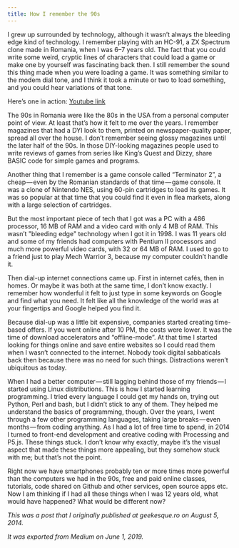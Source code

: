 ```yaml
---
title: How I remember the 90s
---
```

I grew up surrounded by technology, although it wasn’t always the bleeding edge kind of technology. I remember playing with an HC-91, a ZX Spectrum clone made in Romania, when I was 6–7 years old. The fact that you could write some weird, cryptic lines of characters that could load a game or make one by yourself was fascinating back then. I still remember the sound this thing made when you were loading a game. It was something similar to the modem dial tone, and I think it took a minute or two to load something, and you could hear variations of that tone.

Here’s one in action: [Youtube link](https://www.youtube.com/watch?v=glXcpXHtYTk)

The 90s in Romania were like the 80s in the USA from a personal computer point of view. At least that’s how it felt to me over the years. I remember magazines that had a DYI look to them, printed on newspaper-quality paper, spread all over the house. I don’t remember seeing glossy magazines until the later half of the 90s. In those DIY-looking magazines people used to write reviews of games from series like King’s Quest and Dizzy, share BASIC code for simple games and programs.

Another thing that I remember is a game console called “Terminator 2”, a cheap — even by the Romanian standards of that time — game console. It was a clone of Nintendo NES, using 60-pin cartridges to load its games. It was so popular at that time that you could find it even in flea markets, along with a large selection of cartridges.

But the most important piece of tech that I got was a PC with a 486 processor, 16 MB of RAM and a video card with only 4 MB of RAM. This wasn’t "bleeding edge" technology when I got it in 1998. I was 11 years old and some of my friends had computers with Pentium II processors and much more powerful video cards, with 32 or 64 MB of RAM. I used to go to a friend just to play Mech Warrior 3, because my computer couldn’t handle it.

Then dial-up internet connections came up. First in internet cafés, then in homes. Or maybe it was both at the same time, I don’t know exactly. I remember how wonderful it felt to just type in some keywords on Google and find what you need. It felt like all the knowledge of the world was at your fingertips and Google helped you find it.

Because dial-up was a little bit expensive, companies started creating time-based offers. If you went online after 10 PM, the costs were lower. It was the time of download accelerators and “offline-mode”. At that time I started looking for things online and save entire websites so I could read them when I wasn’t connected to the internet. Nobody took digital sabbaticals back then because there was no need for such things. Distractions weren’t ubiquitous as today.

When I had a better computer — still lagging behind those of my friends — I started using Linux distributions. This is how I started learning programming. I tried every language I could get my hands on, trying out Python, Perl and bash, but I didn’t stick to any of them. They helped me understand the basics of programming, though. Over the years, I went through a few other programming languages, taking large breaks — even months — from coding anything. As I had a lot of free time to spend, in 2014 I turned to front-end development and creative coding with Processing and P5.js. These things stuck. I don’t know why exactly, maybe it’s the visual aspect that made these things more appealing, but they somehow stuck with me; but that’s not the point.

Right now we have smartphones probably ten or more times more powerful than the computers we had in the 90s, free and paid online classes, tutorials, code shared on Github and other services, open source apps etc. Now I am thinking if I had all these things when I was 12 years old, what would have happened? What would be different now?

*This was a post that I originally published at geekesque.ro on August 5, 2014.*

*It was exported from Medium on June 1, 2019.*